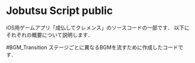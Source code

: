 # Jobutsu Script public

iOS用ゲームアプリ「成仏してクレメンス」のソースコードの一部です．
以下にそれぞれの概要について説明します．

#BGM_Transition
ステージごとに異なるBGMを流すために作成したコードです．

